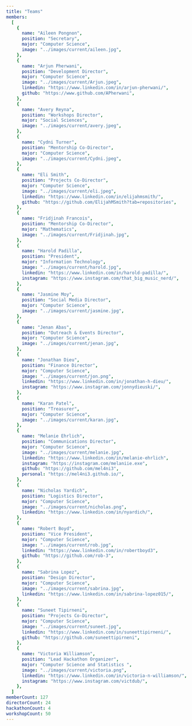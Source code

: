 ```yaml
---
title: "Teams"
members:
  [
    {
      name: "Aileen Pongnon",
      position: "Secretary",
      major: "Computer Science",
      image: "../images/current/aileen.jpg",
    },
    {
      name: "Arjun Pherwani",
      position: "Development Director",
      major: "Computer Science",
      image: "../images/current/Arjun.jpeg",
      linkedin: "https://www.linkedin.com/in/arjun-pherwani/",
      github: "https://www.github.com/APherwani",
    },
    {
      name: "Avery Reyna",
      position: "Workshops Director",
      major: "Social Sciences",
      image: "../images/current/avery.jpeg",
    },
    {
      name: "Cydni Turner",
      position: "Mentorship Co-Director",
      major: "Computer Science",
      image: "../images/current/Cydni.jpeg",
    },
    {
      name: "Eli Smith",
      position: "Projects Co-Director",
      major: "Computer Science",
      image: "../images/current/eli.jpeg",
      linkedin: "https://www.linkedin.com/in/elijahmsmith/",
      github: "https://github.com/ElijahMSmith?tab=repositories",
    },
    {
      name: "Fridjinah Francois",
      position: "Mentorship Co-Director",
      major: "Mathematics",
      image: "../images/current/Fridjinah.jpg",
    },
    {
      name: "Harold Padilla",
      position: "President",
      major: "Information Technology",
      image: "../images/current/harold.jpg",
      linkedin: "https://www.linkedin.com/in/harold-padilla/",
      instagram: "https://www.instagram.com/that_big_music_nerd/",
    },
    {
      name: "Jasmine Moy",
      position: "Social Media Director",
      major: "Computer Science",
      image: "../images/current/jasmine.jpg",
    },
    {
      name: "Jenan Abas",
      position: "Outreach & Events Director",
      major: "Computer Science",
      image: "../images/current/jenan.jpg",
    },
    {
      name: "Jonathan Dieu",
      position: "Finance Director",
      major: "Computer Science",
      image: "../images/current/jon.png",
      linkedin: "https://www.linkedin.com/in/jonathan-h-dieu/",
      instagram: "https://www.instagram.com/jonnydieuski/",
    },
    {
      name: "Karan Patel",
      position: "Treasurer",
      major: "Computer Science",
      image: "../images/current/karan.jpg",
    },
    {
      name: "Melanie Ehrlich",
      position: "Communications Director",
      major: "Computer Science",
      image: "../images/current/melanie.jpg",
      linkedin: "https://www.linkedin.com/in/melanie-ehrlich",
      instagram: "https://instagram.com/melaniie.exe",
      github: "https://github.com/mel4ni3",
      personal: "https://mel4ni3.github.io/",
    },
    {
      name: "Nicholas Yardich",
      position: "Logistics Director",
      major: "Computer Science",
      image: "../images/current/nicholas.png",
      linkedin: "https://www.linkedin.com/in/nyardich/",
    },
    {
      name: "Robert Boyd",
      position: "Vice President",
      major: "Computer Science",
      image: "../images/current/rob.jpg",
      linkedin: "https://www.linkedin.com/in/robertboyd3",
      github: "https://github.com/rob-3",
    },
    {
      name: "Sabrina Lopez",
      position: "Design Director",
      major: "Computer Science",
      image: "../images/current/sabrina.jpg",
      linkedin: "https://www.linkedin.com/in/sabrina-lopez015/",
    },
    {
      name: "Suneet Tipirneni",
      position: "Projects Co-Director",
      major: "Computer Science",
      image: "../images/current/suneet.jpg",
      linkedin: "https://www.linkedin.com/in/suneettipirneni/",
      github: "https://github.com/suneettipirneni",
    },
    {
      name: "Victoria Williamson",
      position: "Lead Hackathon Organizer",
      major: "Computer Science and Statistics ",
      image: "../images/current/victoria.png",
      linkedin: "https://www.linkedin.com/in/victoria-n-williamson/",
      instagram: "https://www.instagram.com/victdub/",
    },
  ]
memberCount: 127
directorCount: 24
hackathonCount: 4
workshopCount: 50
---
```

